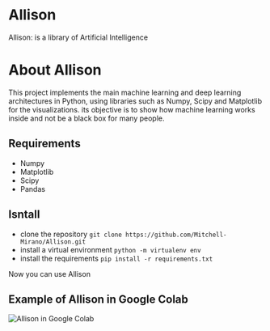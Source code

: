 # Allison
Allison: is a library  of Artificial Intelligence

# About Allison

This project implements the main machine learning and deep learning architectures in Python, 
using libraries such as Numpy, Scipy and Matplotlib for the visualizations. 
its objective is to show how machine learning works
inside and not be a black box for many people.

## Requirements
- Numpy
- Matplotlib
- Scipy
- Pandas
## Isntall
- clone the repository `git clone https://github.com/Mitchell-Mirano/Allison.git`
- install a virtual environment `python -m virtualenv env`
- install the requirements `pip install -r requirements.txt`

Now you can use Allison

## Example of Allison in Google Colab
![Allison in Google Colab](https://user-images.githubusercontent.com/67351445/115130656-10864a80-9fb7-11eb-9ef3-a14e52975f83.png)

